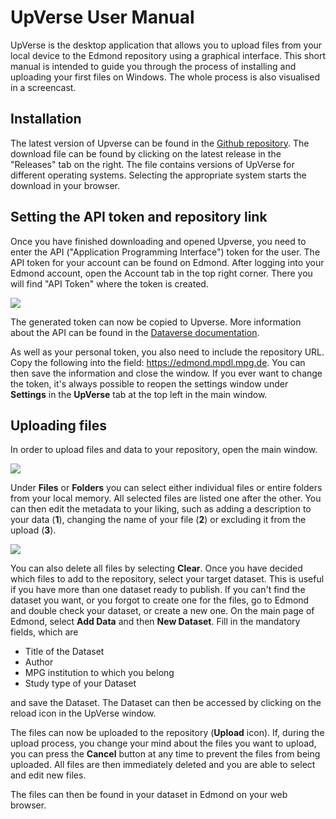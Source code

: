 # UpVerse User Manual
UpVerse is the desktop application that allows you to upload files from your local device to the Edmond repository using a graphical interface. This short manual is intended to guide you through the process of installing and uploading your first files on Windows. The whole process is also visualised in a screencast.
## Installation
The latest version of Upverse can be found in the [Github repository](https://github.com/MPDL/upverse). The download file can be found by clicking on the latest release in the "Releases" tab on the right. The file contains versions of UpVerse for different operating systems. Selecting the appropriate system starts the download in your browser.
## Setting the API token and repository link
Once you have finished downloading and opened Upverse, you need to enter the API ("Application Programming Interface") token for the user. The API token for your account can be found on Edmond. After logging into your Edmond account, open the Account tab in the top right corner. There you will find "API Token" where the token is created.

![](https://pad.gwdg.de/uploads/ae4e78fe-5794-4009-83f9-5b8299c07f82.png)


The generated token can now be copied to Upverse. More information about the API can be found in the [Dataverse documentation](https://guides.dataverse.org/en/latest/api/).

As well as your personal token, you also need to include the repository URL. Copy the following into the field: https://edmond.mpdl.mpg.de. You can then save the information and close the window. If you ever want to change the token, it's always possible to reopen the settings window under **Settings** in the **UpVerse** tab at the top left in the main window.
## Uploading files
In order to upload files and data to your repository, open the main window. 

![](https://pad.gwdg.de/uploads/a4fcebd9-0806-4fde-b62b-85c8a56f8dbb.png)

Under **Files** or **Folders** you can select either individual files or entire folders from your local memory. All selected files are listed one after the other. You can then edit the metadata to your liking, such as adding a description to your data (**1**), changing the name of your file (**2**) or excluding it from the upload (**3**).

![](https://pad.gwdg.de/uploads/68094b2c-46f6-4735-afc5-483cf45a3928.png)

You can also delete all files by selecting **Clear**. Once you have decided which files to add to the repository, select your target dataset. This is useful if you have more than one dataset ready to publish. If you can't find the dataset you want, or you forgot to create one for the files, go to Edmond and double check your dataset, or create a new one. On the main page of Edmond, select **Add Data** and then **New Dataset**. Fill in the mandatory fields, which are

* Title of the Dataset
* Author
* MPG institution to which you belong
* Study type of your Dataset

and save the Dataset. The Dataset can then be accessed by clicking on the reload icon in the UpVerse window. 

The files can now be uploaded to the repository (**Upload** icon). If, during the upload process, you change your mind about the files you want to upload, you can press the **Cancel** button at any time to prevent the files from being uploaded. All files are then immediately deleted and you are able to select and edit new files. 

The files can then be found in your dataset in Edmond on your web browser.